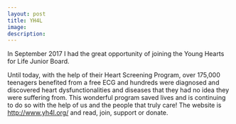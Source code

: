 ```yaml
---
layout: post
title: YH4L
image: 
description:
---
```


In September 2017 I had the great opportunity of joining the Young Hearts for Life Junior Board. 
<!-- split -->
Until today, with the help of their Heart Screening Program, over 175,000 teenagers benefited from a free ECG and hundreds were diagnosed and discovered heart dysfunctionalities and diseases that they had no idea they were suffering from. This wonderful program saved lives and is continuing to do so with the help of us and the people that truly care! The website is http://www.yh4l.org/ and read, join, support or donate.



